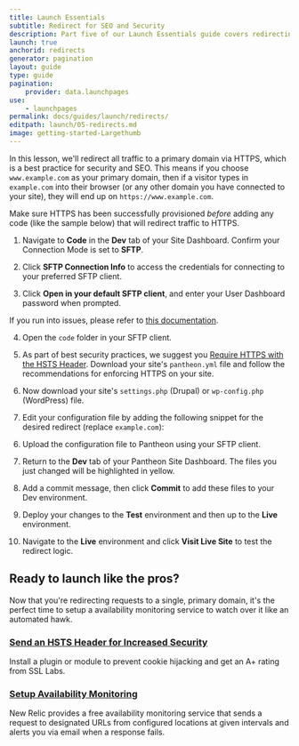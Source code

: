 ```yaml
---
title: Launch Essentials
subtitle: Redirect for SEO and Security
description: Part five of our Launch Essentials guide covers redirecting users to the proper domains and paths.
launch: true
anchorid: redirects
generator: pagination
layout: guide
type: guide
pagination:
    provider: data.launchpages
use:
    - launchpages
permalink: docs/guides/launch/redirects/
editpath: launch/05-redirects.md
image: getting-started-Largethumb
---
```


In this lesson, we'll redirect all traffic to a primary domain via HTTPS, which is a best practice for security and SEO. This means if you choose `www.example.com` as your primary domain, then if a visitor types in `example.com` into their browser (or any other domain you have connected to your site), they will end up on `https://www.example.com`.

<Alert title="Note" type="info">

Make sure HTTPS has been successfully provisioned *before* adding any code (like the sample below) that will redirect traffic to HTTPS.

</Alert>

1. Navigate to **<span class="glyphicons glyphicons-embed-close"></span> Code** in the **<span class="glyphicons glyphicons-wrench"></span> Dev** tab of your Site Dashboard. Confirm your Connection Mode is set to **SFTP**.

2. Click **<span class="glyphicons glyphicons-info-sign"></span> SFTP Connection Info** to access the credentials for connecting to your preferred SFTP client.

3. Click **Open in your default SFTP client**, and enter your User Dashboard password when prompted.

  If you run into issues, please refer to [this documentation](/sftp/#sftp-connection-information).

4. Open the `code` folder in your SFTP client.

4. As part of best security practices, we suggest you [Require HTTPS with the HSTS Header](/pantheon-yml/#enforce-https--hsts). Download your site's `pantheon.yml` file and follow the recommendations for enforcing HTTPS on your site.

4. Now download your site's `settings.php` (Drupal) or `wp-config.php` (WordPress) file.

5. Edit your configuration file by adding the following snippet for the desired redirect (replace `example.com`):

  <Partial file="_redirects.md" />

6. Upload the configuration file to Pantheon using your SFTP client.

7. Return to the **<span class="glyphicons glyphicons-wrench"></span> Dev** tab of your Pantheon Site Dashboard. The files you just changed will be highlighted in yellow.


8. Add a commit message, then click **Commit** to add these files to your Dev environment.

9. Deploy your changes to the **<span class="glyphicons glyphicons-equalizer"></span> Test** environment and then up to the **<span class="glyphicons glyphicons-cardio"></span> Live** environment.

10. Navigate to the **<span class="glyphicons glyphicons-cardio"></span> Live** environment and click **<span class="glyphicons glyphicons-new-window-alt"></span> Visit Live Site** to test the redirect logic.

<Accordion title="Level Up: Configure Site Monitoring Services  (Optional)" id="host-specific1" icon="graduation-cap">

## Ready to launch like the pros?
Now that you're redirecting requests to a single, primary domain, it's the perfect time to setup a availability monitoring service to watch over it like an automated hawk.

### [Send an HSTS Header for Increased Security](/pantheon-yml/#enforce-https-+-hsts)
Install a plugin or module to prevent cookie hijacking and get an A+ rating from SSL Labs.

### [Setup Availability Monitoring](/new-relic/#configure-ping-monitors-for-availability)
New Relic provides a free availability monitoring service that sends a request to designated URLs from configured locations at given intervals and alerts you via email when a response fails.

</Accordion>
